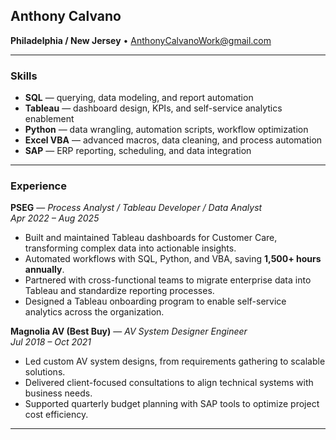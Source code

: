 

## Anthony Calvano

**Philadelphia / New Jersey** • [AnthonyCalvanoWork@gmail.com](mailto:AnthonyCalvanoWork@gmail.com)

---

### Skills
- **SQL** — querying, data modeling, and report automation  
- **Tableau** — dashboard design, KPIs, and self-service analytics enablement  
- **Python** — data wrangling, automation scripts, workflow optimization  
- **Excel VBA** — advanced macros, data cleaning, and process automation  
- **SAP** — ERP reporting, scheduling, and data integration  

---

### Experience

**PSEG** — *Process Analyst / Tableau Developer / Data Analyst*  
*Apr 2022 – Aug 2025*  
- Built and maintained Tableau dashboards for Customer Care, transforming complex data into actionable insights.  
- Automated workflows with SQL, Python, and VBA, saving **1,500+ hours annually**.  
- Partnered with cross-functional teams to migrate enterprise data into Tableau and standardize reporting processes.  
- Designed a Tableau onboarding program to enable self-service analytics across the organization.  

**Magnolia AV (Best Buy)** — *AV System Designer Engineer*  
*Jul 2018 – Oct 2021*  
- Led custom AV system designs, from requirements gathering to scalable solutions.  
- Delivered client-focused consultations to align technical systems with business needs.  
- Supported quarterly budget planning with SAP tools to optimize project cost efficiency.  

---

> 
